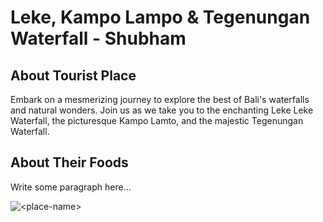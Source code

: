 # Leke, Kampo Lampo & Tegenungan Waterfall - Shubham

## About Tourist Place 
Embark on a mesmerizing journey to explore the best of Bali's waterfalls and natural wonders. Join us as we take you to the enchanting Leke Leke Waterfall, the picturesque Kampo Lamto, and the majestic Tegenungan Waterfall.

## About Their Foods
Write some paragraph here...

<img align="center" src="https://cdn.getyourguide.com/img/tour/6ee4938713056d1c.jpeg/132.webp" alt="<place-name>"/>

<!--Example: <img align="center" src="https://lotustours.in/assets/img/taj/photo-room-detail-1.jpg" alt="Taj Mahal"/> -->